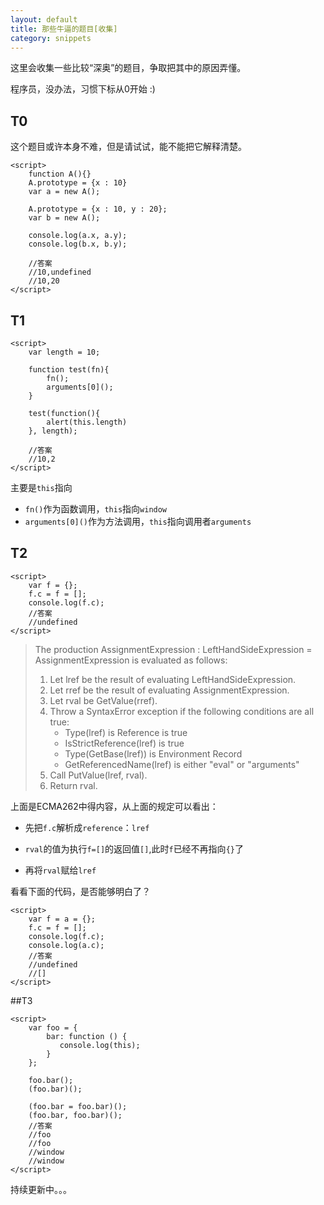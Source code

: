 ```yaml
---
layout: default
title: 那些牛逼的题目[收集]
category: snippets
---
```


这里会收集一些比较“深奥”的题目，争取把其中的原因弄懂。

程序员，没办法，习惯下标从0开始 :)

## T0

这个题目或许本身不难，但是请试试，能不能把它解释清楚。

    <script>
        function A(){}
        A.prototype = {x : 10}
        var a = new A();
        
        A.prototype = {x : 10, y : 20};
        var b = new A();
        
        console.log(a.x, a.y);
        console.log(b.x, b.y);
        
        //答案
        //10,undefined
        //10,20
    </script>

## T1

    <script>
        var length = 10;

        function test(fn){
            fn();  
            arguments[0]();
        }

        test(function(){
            alert(this.length)
        }, length);

        //答案
        //10,2
    </script>
    
主要是<code>this</code>指向

* <code>fn()</code>作为函数调用，<code>this</code>指向<code>window</code>
* <code>arguments\[0\]\(\)</code>作为方法调用，<code>this</code>指向调用者<code>arguments</code>
    
## T2

    <script>
        var f = {};
        f.c = f = [];
        console.log(f.c);
        //答案
        //undefined
    </script>
    
> The production AssignmentExpression : LeftHandSideExpression = AssignmentExpression is evaluated as follows:  
>    1. Let lref be the result of evaluating LeftHandSideExpression.  
>    2. Let rref be the result of evaluating AssignmentExpression.  
>    3. Let rval be GetValue(rref).  
>    4. Throw a SyntaxError exception if the following conditions are all true:  
>        * Type(lref) is Reference is true  
>        * IsStrictReference(lref) is true  
>        * Type(GetBase(lref)) is Environment Record  
>        * GetReferencedName(lref) is either "eval" or "arguments"  
>    5. Call PutValue(lref, rval).  
>    6. Return rval.   

上面是ECMA262中得内容，从上面的规定可以看出：

* 先把<code>f.c</code>解析成<code>reference</code>：<code>lref</code>  
    
* <code>rval</code>的值为执行<code>f=[]</code>的返回值<code>[]</code>,此时<code>f</code>已经不再指向<code>{}</code>了
    
* 再将<code>rval</code>赋给<code>lref</code>

看看下面的代码，是否能够明白了？  

    <script>
        var f = a = {};
        f.c = f = [];
        console.log(f.c);
        console.log(a.c);
        //答案
        //undefined
        //[]
    </script>

##T3

    <script>
        var foo = {
            bar: function () {
               console.log(this);
            }
        };
                     
        foo.bar();
        (foo.bar)();
                     
        (foo.bar = foo.bar)();
        (foo.bar, foo.bar)();
        //答案
        //foo
        //foo
        //window
        //window
    </script>



持续更新中。。。
